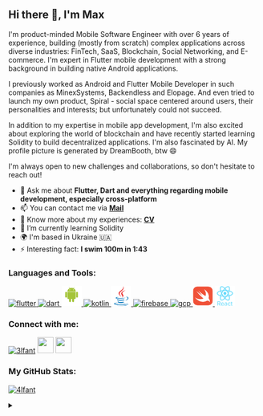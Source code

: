 ## Hi there 👋, I'm Max

I'm product-minded Mobile Software Engineer with over 6 years of experience, building (mostly from scratch) complex applications across diverse industries: FinTech, SaaS, Blockchain, Social Networking, and E-commerce.
I'm expert in Flutter mobile development with a strong background in building native Android applications.

I previously worked as Android and Flutter Mobile Developer in such companies as MinexSystems, Backendless and Elopage. And even tried to launch my own product, Spiral - social space centered around users, their personalities and interests; but unfortunately could not succeed.

In addition to my expertise in mobile app development, I'm also excited about exploring the world of blockchain and have recently started learning Solidity to build decentralized applications. 
I'm also fascinated by AI. My profile picture is generated by DreamBooth, btw 😄

I'm always open to new challenges and collaborations, so don't hesitate to reach out!

- 💬 Ask me about **Flutter, Dart and everything regarding mobile development, especially cross-platform**
- 📫 You can contact me via **[Mail](mailto:4lfant@gmail.com)**
- 📄 Know more about my experiences: **[CV](https://cv.djinni.co/58/23f4ff192065758e8aa21d439ab338/CV._Max_Khobotin.pdf)**
- 🧠 I’m currently learning Solidity
- 🌍 I'm based in Ukraine 🇺🇦
- ⚡ Interesting fact: **I swim 100m in 1:43**

### Languages and Tools:
<p align="left">
  <a href="https://flutter.dev" target="_blank" rel="noreferrer">
    <img src="https://www.vectorlogo.zone/logos/flutterio/flutterio-icon.svg" alt="flutter" width="40" height="40">
  </a>
  <a href="https://dart.dev" target="_blank" rel="noreferrer">
    <img src="https://www.vectorlogo.zone/logos/dartlang/dartlang-icon.svg" alt="dart" width="40" height="40">
  </a>
  <a href="https://developer.android.com" target="_blank" rel="noreferrer">
    <img src="https://raw.githubusercontent.com/devicons/devicon/master/icons/android/android-original-wordmark.svg" alt="android" width="40" height="40">
  </a>
  <a href="https://kotlinlang.org" target="_blank" rel="noreferrer">
    <img src="https://www.vectorlogo.zone/logos/kotlinlang/kotlinlang-icon.svg" alt="kotlin" width="40" height="40">
  </a>
  <a href="https://www.java.com" target="_blank" rel="noreferrer">
    <img src="https://raw.githubusercontent.com/devicons/devicon/master/icons/java/java-original.svg" alt="java" width="40" height="40">
  </a>
  <a href="https://firebase.google.com/" target="_blank" rel="noreferrer">
    <img src="https://www.vectorlogo.zone/logos/firebase/firebase-icon.svg" alt="firebase" width="40" height="40">
  </a>
  <a href="https://cloud.google.com" target="_blank" rel="noreferrer">
    <img src="https://www.vectorlogo.zone/logos/google_cloud/google_cloud-icon.svg" alt="gcp" width="40" height="40">
  </a>
  <a href="https://developer.apple.com/swift/" target="_blank" rel="noreferrer">
    <img src="https://raw.githubusercontent.com/devicons/devicon/master/icons/swift/swift-original.svg" alt="swift" width="40" height="40">
  </a>
  <a href="https://reactjs.org/" target="_blank" rel="noreferrer">
    <img src="https://raw.githubusercontent.com/devicons/devicon/master/icons/react/react-original-wordmark.svg" alt="react" width="40" height="40">
  </a>
</p>


### Connect with me:
<p align="left">
<a href="https://linkedin.com/in/3lfant" target="blank"><img src="https://raw.githubusercontent.com/danielcranney/readme-generator/main/public/icons/socials/linkedin.svg" alt="3lfant" height="32" width="32" /></a>   
<a href="https://www.github.com/4lfant" target="blank" rel="noreferrer"><img src="https://raw.githubusercontent.com/danielcranney/readme-generator/main/public/icons/socials/github.svg" width="32" height="32" /></a> 
<a href="mailto:4lfant@gmail.com" target="blank" rel="noreferrer"><img src="https://user-images.githubusercontent.com/13089900/236945016-3e50b226-fe78-4057-9648-27b5fe75801d.png" width="32" height="32" /></a> 
</p>

<!-- Most Used Languages <p><img align="left" src="https://github-readme-stats.vercel.app/api/top-langs?username=4lfant&show_icons=true&locale=en&layout=compact" alt="4lfant" /></p> -->

### My GitHub Stats:
<a href="http://www.github.com/4lfant"><img align="center" src="https://github-readme-stats.vercel.app/api?username=4lfant&show_icons=true&locale=en" alt="4lfant" /></a>

<!-- Profile views -->
<details>
  <summary></summary>
  <p align="left" style="visibility: hidden;"> <img src="https://komarev.com/ghpvc/?username=4lfant&label=Profile%20views&style=flat" alt="4lfant" /> </p>
</details>
